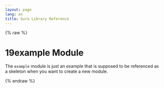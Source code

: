 ```yaml
---
layout: page
lang: en
title: Gura Library Reference
---
```


{% raw %}
<h1><span class="caption-index-1">19</span><a name="anchor-19"></a>example Module</h1>
<p>
The <code>example</code> module is just an example that is supposed to be referenced as a skeleton when you want to create a new module.
</p>
<p />

{% endraw %}
